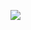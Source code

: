 ![](https://awesome-profile.vercel.app/api/profile?wakatime=willianrod&github=willianrod&name=Willian&job=Fullstack%20developer&theme=light&aboutMe=I%27m%20a%20fullstack%20developer,%20I%27ve%20been%20coding%20since%20I%20was%2014%20years%20old.%20In%202017%20I%20entered%20the%20Universidade%20Tecnol%C3%B3gica%20Federal%20do%20Paran%C3%A1%20where%20I%20started%20studying%20Computer%20Science,%20where%20I%20met%20incredible%20people.%20I%20am%20currently%20working%20on%20TIG%20Maring%C3%A1,%20a%20software%20factory%20from%20Grupo%20Gazin%20where%20I%20work%20mainly%20with%20React,%20React%20Native%20and%20NodeJS.)

